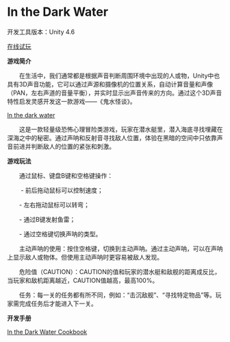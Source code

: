 # In the Dark Water

开发工具版本：Unity 4.6

[在线试玩][1]

**游戏简介**

　　在生活中，我们通常都是根据声音判断周围环境中出现的人或物，Unity中也具有3D声音功能，它可以通过声源和摄像机的位置关系，自动计算音量和声像（PAN，左右声道的音量平衡），并实时显示出声音传来的方向。通过这个3D声音特性启发灵感开发这一款游戏——《鬼水怪谈》。
  
[In the dark water][2]

　　这是一款轻量级恐怖心理冒险类游戏，玩家在潜水艇里，潜入海底寻找埋藏在深海之中的秘密。通过声呐和反射音寻找敌人位置，体验在黑暗的空间中只依靠声音前进并判断敌人的位置的紧张和刺激。

**游戏玩法**

　　通过鼠标、键盘B键和空格键操作：
  
　　 - 前后拖动鼠标可以控制速度；
   
 　　- 左右拖动鼠标可以转弯；
   
 　　- 通过B键发射鱼雷；
   
 　　- 通过空格键切换声呐的类型。
   
　　主动声呐的使用：按住空格键，切换到主动声呐。通过主动声呐，可以在声呐上显示敌人或物体。但使用主动声呐时更容易被敌人发现。
  
　　危险值（CAUTION）：CAUTION的值和玩家的潜水艇和敌舰的距离成反比，当玩家和敌机距离越近，CAUTION值越高，最高100%。
  
　　任务：每一关的任务都有所不同，例如：“击沉敌舰”、“寻找特定物品”等。玩家需完成任务后才能进入下一关。

**开发手册**

[In the Dark Water Cookbook][3]



  [1]: http://wangsunhong.github.io/In-the-Dark-Water-unity-game/
  [2]: https://github.com/wangsunhong/In-the-Dark-Water-unity-game/blob/master/screenshot.png
  [3]: https://github.com/wangsunhong/In-the-Dark-Water-unity-game/blob/master/In%20the%20Dark%20Water%20Cookbook.pdf
